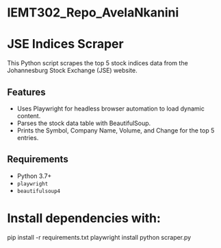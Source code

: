 # IEMT302_Repo_AvelaNkanini
# JSE Indices Scraper

This Python script scrapes the top 5 stock indices data from the Johannesburg Stock Exchange (JSE) website.

## Features

- Uses Playwright for headless browser automation to load dynamic content.
- Parses the stock data table with BeautifulSoup.
- Prints the Symbol, Company Name, Volume, and Change for the top 5 entries.

## Requirements

- Python 3.7+
- `playwright`
- `beautifulsoup4`

Install dependencies with:
=================================
pip install -r requirements.txt
playwright install
python scraper.py